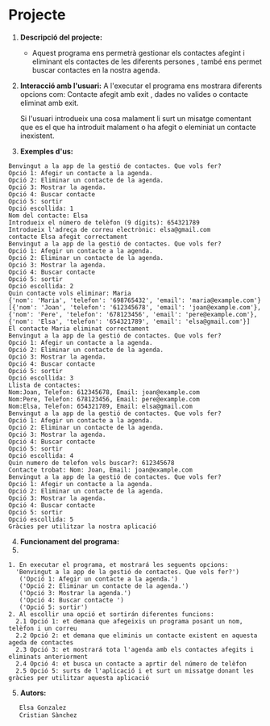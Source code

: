 # Projecte

1. **Descripció del projecte:**
   - Aquest programa ens permetrà gestionar els contactes afegint i eliminant els contactes de les diferents persones , també ens permet buscar contactes en la nostra agenda.
   
2. **Interacció amb l'usuari:**
   A l'executar el programa ens mostrara diferents opcions com: Contacte afegit amb exit , dades no valides o contacte eliminat amb exit.

   Si l'usuari introdueix una cosa malament li surt un misatge comentant que es el que ha introduit malament o ha afegit o eleminiat un          contacte inexistent.
3.  **Exemples d'us:**
   ```pyhton
 Benvingut a la app de la gestió de contactes. Que vols fer?
Opció 1: Afegir un contacte a la agenda.
Opció 2: Eliminar un contacte de la agenda.
Opció 3: Mostrar la agenda.
Opció 4: Buscar contacte
Opció 5: sortir
Opció escollida: 1
Nom del contacte: Elsa
Introdueix el número de telèfon (9 dígits): 654321789
Introdueix l'adreça de correu electrònic: elsa@gmail.com
contacte Elsa afegit correctament
Benvingut a la app de la gestió de contactes. Que vols fer?
Opció 1: Afegir un contacte a la agenda.
Opció 2: Eliminar un contacte de la agenda.
Opció 3: Mostrar la agenda.
Opció 4: Buscar contacte
Opció 5: sortir
Opció escollida: 2
Quin contacte vols eliminar: Maria
{'nom': 'Maria', 'telefon': '698765432', 'email': 'maria@example.com'}
[{'nom': 'Joan', 'telefon': '612345678', 'email': 'joan@example.com'}, {'nom': 'Pere', 'telefon': '678123456', 'email': 'pere@example.com'}, {'nom': 'Elsa', 'telefon': '654321789', 'email': 'elsa@gmail.com'}]
El contacte Maria eliminat correctament
Benvingut a la app de la gestió de contactes. Que vols fer?
Opció 1: Afegir un contacte a la agenda.
Opció 2: Eliminar un contacte de la agenda.
Opció 3: Mostrar la agenda.
Opció 4: Buscar contacte
Opció 5: sortir
Opció escollida: 3
Llista de contactes: 
Nom:Joan, Telefon: 612345678, Email: joan@example.com
Nom:Pere, Telefon: 678123456, Email: pere@example.com
Nom:Elsa, Telefon: 654321789, Email: elsa@gmail.com
Benvingut a la app de la gestió de contactes. Que vols fer?
Opció 1: Afegir un contacte a la agenda.
Opció 2: Eliminar un contacte de la agenda.
Opció 3: Mostrar la agenda.
Opció 4: Buscar contacte
Opció 5: sortir
Opció escollida: 4
Quin numero de telefon vols buscar?: 612345678
Contacte trobat: Nom: Joan, Email: joan@example.com
Benvingut a la app de la gestió de contactes. Que vols fer?
Opció 1: Afegir un contacte a la agenda.
Opció 2: Eliminar un contacte de la agenda.
Opció 3: Mostrar la agenda.
Opció 4: Buscar contacte
Opció 5: sortir
Opció escollida: 5
Gràcies per utilitzar la nostra aplicació
```
4.  **Funcionament del programa:**
5.  
 ```pyhton
1. En executar el programa, et mostrará les seguents opcions:
   'Benvingut a la app de la gestió de contactes. Que vols fer?')
    ('Opció 1: Afegir un contacte a la agenda.')
    ('Opció 2: Eliminar un contacte de la agenda.')
    ('Opció 3: Mostrar la agenda.')
    ('Opció 4: Buscar contacte ')
    ('Opció 5: sortir')
2. Al escollir una opció et sortirán diferentes funcions:
   2.1 Opció 1: et demana que afegeixis un programa posant un nom, telèfon i un correu
   2.2 Opció 2: et demana que eliminis un contacte existent en aquesta ageda de contactes
   2.3 Opció 3: et mostrará tota l'agenda amb els contactes afegits i eliminats anteriorment
   2.4 Opció 4: et busca un contacte a aprtir del número de telèfon
   2.5 Opció 5: surts de l'aplicació i et surt un missatge donant les gràcies per utilitzar aquesta aplicació
```
  
5.  **Autors:**
```python
   Elsa Gonzalez
   Cristian Sànchez
```
